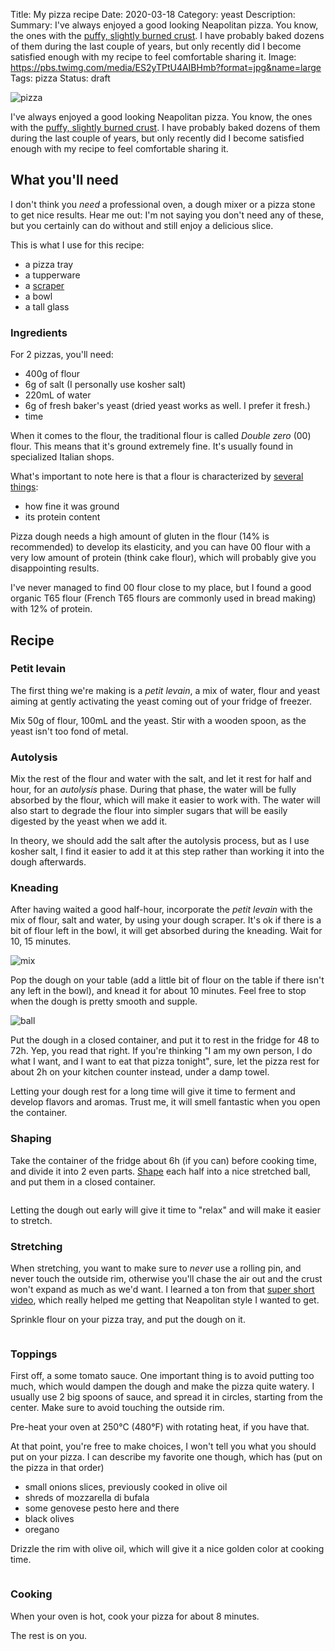 Title: My pizza recipe
Date: 2020-03-18
Category: yeast
Description:
Summary: I've always enjoyed a good looking Neapolitan pizza. You know, the ones with the [puffy, slightly burned crust](https://www.napolike.it/wp-content/uploads/2017/12/Pizze-gratis-al-Napoli-Pizza-village-per-il-riconoscimento-unesco.jpg). I have probably baked dozens of them during the last couple of years, but only recently did I become satisfied enough with my recipe to feel comfortable sharing it.
Image: https://pbs.twimg.com/media/ES2yTPtU4AIBHmb?format=jpg&name=large
Tags: pizza
Status: draft

![pizza](https://s3.eu-west-3.amazonaws.com/balthazar-rouberol-blog/pizza-recipe/pizza-done.jpg)

I've always enjoyed a good looking Neapolitan pizza. You know, the ones with the [puffy, slightly burned crust](https://www.napolike.it/wp-content/uploads/2017/12/Pizze-gratis-al-Napoli-Pizza-village-per-il-riconoscimento-unesco.jpg). I have probably baked dozens of them during the last couple of years, but only recently did I become satisfied enough with my recipe to feel comfortable sharing it.


## What you'll need

I don't think you _need_ a professional oven, a dough mixer or a pizza stone to get nice results. Hear me out: I'm not saying you don't need any of these, but you certainly can do without and still enjoy a delicious slice.

This is what I use for this recipe:

- a pizza tray
- a tupperware
- a [scraper](https://www.amazon.fr/Buyer-4858-00N-Raclette-Corne-Blanche/dp/B000ECUDVK/ref=pd_sbs_328_2/260-9517784-3248614?_encoding=UTF8&pd_rd_i=B000ECUDVK&pd_rd_r=9e2c7ea4-d71a-42dc-a173-3997bc28e9c8&pd_rd_w=rYY4y&pd_rd_wg=e4W69&pf_rd_p=72159c7a-2bb2-4a15-aa35-b315ce8f5c64&pf_rd_r=53M9R9PNK41E8TSHJ9SM&psc=1&refRID=53M9R9PNK41E8TSHJ9SM)
- a bowl
- a tall glass


### Ingredients

For 2 pizzas, you'll need:

- 400g of flour
- 6g of salt (I personally use kosher salt)
- 220mL of water
- 6g of fresh baker's yeast (dried yeast works as well. I prefer it fresh.)
- time

When it comes to the flour, the traditional flour is called _Double zero_ (00) flour. This means that it's ground extremely fine. It's usually found in specialized Italian shops.

<div class="Note">
What's important to note here is that a flour is characterized by <a href=https://s3.eu-west-3.amazonaws.com/balthazar-rouberol-blog/pizza-recipe/pizza-mix.jpg>several things</a>:

<ul>
<li>how fine it was ground
<li>its protein content
</ul>

Pizza dough needs a high amount of gluten in the flour (14% is recommended) to develop its elasticity, and you can have 00 flour with a very low amount of protein (think cake flour), which will probably give you disappointing results.

I've never managed to find 00 flour close to my place, but I found a good organic T65 flour (French T65 flours are commonly used in bread making) with 12% of protein.
</div>

## Recipe

### Petit levain

The first thing we're making is a _petit levain_, a mix of water, flour and yeast aiming at gently activating the yeast coming out of your fridge of freezer.

Mix 50g of flour, 100mL and the yeast. Stir with a wooden spoon, as the yeast isn't too fond of metal.


### Autolysis

Mix the rest of the flour and water with the salt, and let it rest for half and hour, for an _autolysis_ phase. During that phase, the water will be fully absorbed by the flour, which will make it easier to work with. The water will also start to degrade the flour into simpler sugars that will be easily digested by the yeast when we add it.

<div class="Note">
In theory, we should add the salt after the autolysis process, but as I use kosher salt, I find it easier to add it at this step rather than working it into the dough afterwards.
</div>

### Kneading

After having waited a good half-hour, incorporate the _petit levain_ with the mix of flour, salt and water, by using your dough scraper. It's ok if there is a bit of flour left in the bowl, it will get absorbed during the kneading. Wait for 10, 15 minutes.

![mix](https://s3.eu-west-3.amazonaws.com/balthazar-rouberol-blog/pizza-recipe/pizza-mix.jpg)

Pop the dough on your table (add a little bit of flour on the table if there isn't any left in the bowl), and knead it for about 10 minutes. Feel free to stop when the dough is pretty smooth and supple.

![ball](https://s3.eu-west-3.amazonaws.com/balthazar-rouberol-blog/pizza-recipe/pizza-ball.jpg)

Put the dough in a closed container, and put it to rest in the fridge for 48 to 72h. Yep, you read that right. If you're thinking "I am my own person, I do what I want, and I want to eat that pizza tonight", sure, let the pizza rest for about 2h on your kitchen counter instead, under a damp towel.

Letting your dough rest for a long time will give it time to ferment and develop flavors and aromas. Trust me, it will smell fantastic when you open the container.

### Shaping

Take the container of the fridge about 6h (if you can) before cooking time, and divide it into 2 even parts. [Shape](https://www.youtube.com/watch?v=v5t5MEZt6LM) each half into a nice stretched ball, and put them in a closed container.

![]()

<div class="Note">
Letting the dough out early will give it time to "relax" and will make it easier to stretch.
</div>


### Stretching

When stretching, you want to make sure to *never* use a rolling pin, and never touch the outside rim, otherwise you'll chase the air out and the crust won't expand as much as we'd want. I learned a ton from that [super short video](https://www.youtube.com/watch?v=9f9-xTcKzZo), which really helped me getting that Neapolitan style I wanted to get.

Sprinkle flour on your pizza tray, and put the dough on it.

![]()


### Toppings

First off, a some tomato sauce. One important thing is to avoid putting too much, which would dampen the dough and make the pizza quite watery. I usually use 2 big spoons of sauce, and spread it in circles, starting from the center. Make sure to avoid touching the outside rim.

Pre-heat your oven at 250°C (480°F) with rotating heat, if you have that.

At that point, you're free to make choices, I won't tell you what you should put on your pizza. I can describe my favorite one though, which has (put on the pizza in that order)

- small onions slices, previously cooked in olive oil
- shreds of mozzarella di bufala
- some genovese pesto here and there
- black olives
- oregano

Drizzle the rim with olive oil, which will give it a nice golden color at cooking time.

![]()

### Cooking

When your oven is hot, cook your pizza for about 8 minutes.

The rest is on you.
